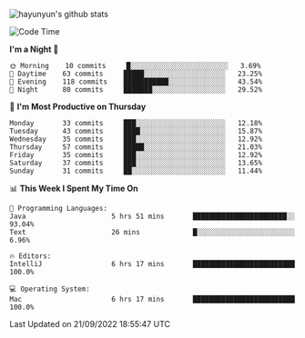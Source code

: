 
![hayunyun's github stats](https://github-readme-stats.vercel.app/api?username=hayunyun&show_icons=true)


<!--START_SECTION:waka-->
![Code Time](http://img.shields.io/badge/Code%20Time-453%20hrs%2035%20mins-blue)

**I'm a Night 🦉** 

```text
🌞 Morning    10 commits     █░░░░░░░░░░░░░░░░░░░░░░░░   3.69% 
🌆 Daytime    63 commits     █████░░░░░░░░░░░░░░░░░░░░   23.25% 
🌃 Evening    118 commits    ███████████░░░░░░░░░░░░░░   43.54% 
🌙 Night      80 commits     ███████░░░░░░░░░░░░░░░░░░   29.52%

```
📅 **I'm Most Productive on Thursday** 

```text
Monday       33 commits     ███░░░░░░░░░░░░░░░░░░░░░░   12.18% 
Tuesday      43 commits     ████░░░░░░░░░░░░░░░░░░░░░   15.87% 
Wednesday    35 commits     ███░░░░░░░░░░░░░░░░░░░░░░   12.92% 
Thursday     57 commits     █████░░░░░░░░░░░░░░░░░░░░   21.03% 
Friday       35 commits     ███░░░░░░░░░░░░░░░░░░░░░░   12.92% 
Saturday     37 commits     ███░░░░░░░░░░░░░░░░░░░░░░   13.65% 
Sunday       31 commits     ██░░░░░░░░░░░░░░░░░░░░░░░   11.44%

```


📊 **This Week I Spent My Time On** 

```text
💬 Programming Languages: 
Java                     5 hrs 51 mins       ███████████████████████░░   93.04% 
Text                     26 mins             █░░░░░░░░░░░░░░░░░░░░░░░░   6.96%

🔥 Editors: 
IntelliJ                 6 hrs 17 mins       █████████████████████████   100.0%

💻 Operating System: 
Mac                      6 hrs 17 mins       █████████████████████████   100.0%

```


 Last Updated on 21/09/2022 18:55:47 UTC
<!--END_SECTION:waka-->

<!--
**hayunyun/hayunyun** is a ✨ _special_ ✨ repository because its `README.md` (this file) appears on your GitHub profile.

Here are some ideas to get you started:

- 🔭 I’m currently working on ...
- 🌱 I’m currently learning ...
- 👯 I’m looking to collaborate on ...
- 🤔 I’m looking for help with ...
- 💬 Ask me about ...
- 📫 How to reach me: ...
- 😄 Pronouns: ...
- ⚡ Fun fact: ...
-->
